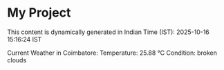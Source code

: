 # My Project

This content is dynamically generated in Indian Time (IST): 2025-10-16 15:16:24 IST


Current Weather in Coimbatore:
Temperature: 25.88 °C
Condition: broken clouds
